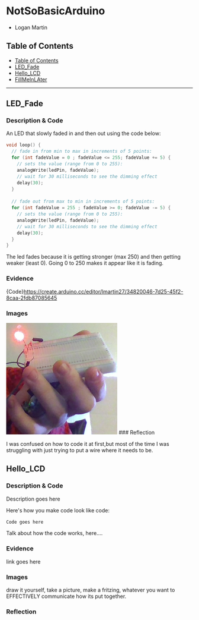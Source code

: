 # NotSoBasicArduino
 - Logan Martin
 
 
## Table of Contents
* [Table of Contents](#TableOfContents)
* [LED_Fade](#LED_Fade)
* [Hello_LCD](#Hello_LCD)
* [FillMeInLAter](#FillMeInLAter)
---

## LED_Fade

### Description & Code
An LED that slowly faded in and then out using the code below:

```C++
void loop() {
  // fade in from min to max in increments of 5 points:
  for (int fadeValue = 0 ; fadeValue <= 255; fadeValue += 5) {
    // sets the value (range from 0 to 255):
    analogWrite(ledPin, fadeValue);
    // wait for 30 milliseconds to see the dimming effect
    delay(30);
  }

  // fade out from max to min in increments of 5 points:
  for (int fadeValue = 255 ; fadeValue >= 0; fadeValue -= 5) {
    // sets the value (range from 0 to 255):
    analogWrite(ledPin, fadeValue);
    // wait for 30 milliseconds to see the dimming effect
    delay(30);
  }
}
```
The led fades because it is getting stronger (max 250) and then getting weaker (least 0). Going 0 to 250 makes it appear like it is fading.

### Evidence
{Code}https://create.arduino.cc/editor/lmartin27/34820046-7d25-45f2-8caa-2fdb87085645
### Images
<img src="/Led Images/IMG_20201117_132923.jpg/" alt="Fading LED" width="300" height="300">
### Reflection

I was confused on how to code it at first,but most of the time I was struggling with just trying to put a wire where it needs to be.

## Hello_LCD

### Description & Code
Description goes here

Here's how you make code look like code:

```C++
Code goes here
```
Talk about how the code works, here....

### Evidence
link goes here

### Images
draw it yourself, take a picture, make a fritzing, whatever you want to EFFECTIVELY communicate how its put together.

### Reflection

